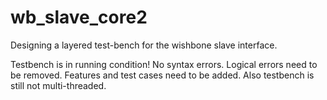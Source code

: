 # wb_slave_core2
Designing a layered test-bench for the wishbone slave interface.

Testbench is in running condition! No syntax errors. Logical errors need to be removed. Features and test cases need to be added. Also testbench is still not multi-threaded.
